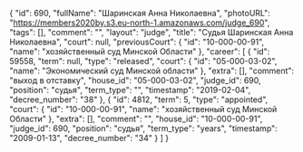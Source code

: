 {
    "id": 690,
    "fullName": "Шаринская Анна Николаевна",
    "photoURL": "https://members2020by.s3.eu-north-1.amazonaws.com/judge_690",
    "tags": [],
    "comment": "",
    "layout": "judge",
    "title": "Судья Шаринская Анна Николаевна",
    "court": null,
    "previousCourt": {
        "id": "10-000-00-91",
        "name": "хозяйственный суд Минской Области"
    },
    "career": [
        {
            "id": 59558,
            "term": null,
            "type": "released",
            "court": {
                "id": "05-000-03-02",
                "name": "Экономический суд Минской области"
            },
            "extra": [],
            "comment": "выход в отставку",
            "house_id": "05-000-03-02",
            "judge_id": 690,
            "position": "судья",
            "term_type": "",
            "timestamp": "2019-02-04",
            "decree_number": "38"
        },
        {
            "id": 4812,
            "term": 5,
            "type": "appointed",
            "court": {
                "id": "10-000-00-91",
                "name": "хозяйственный суд Минской Области"
            },
            "extra": [],
            "comment": "",
            "house_id": "10-000-00-91",
            "judge_id": 690,
            "position": "судья",
            "term_type": "years",
            "timestamp": "2009-01-13",
            "decree_number": "34"
        }
    ]
}